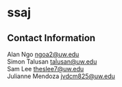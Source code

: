 # ssaj
## Contact Information
Alan Ngo ngoa2@uw.edu  
Simon Talusan talusan@uw.edu  
Sam Lee theslee7@uw.edu  
Julianne Mendoza jvdcm825@uw.edu  
